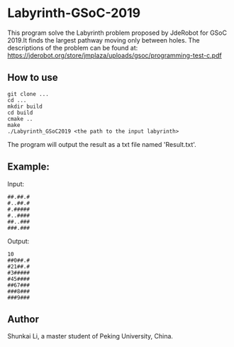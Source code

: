 # Labyrinth-GSoC-2019
This program solve the Labyrinth problem proposed by JdeRobot for GSoC 2019.It finds the largest pathway moving only between holes. The descriptions of the problem can be found at:
https://jderobot.org/store/jmplaza/uploads/gsoc/programming-test-c.pdf

## How to use
```
git clone ...
cd ...
mkdir build
cd build
cmake ..
make
./Labyrinth_GSoC2019 <the path to the input labyrinth>
```
The program will output the result as a txt file named 'Result.txt'.

## Example:
Input:
```
##.##.#
#..##.#
#.#####
#..####
##..###
###.###
```

Output:
```
10
##0##.#
#21##.#
#3#####
#45####
##67###
###8###
###9###
```

## Author
Shunkai Li, a master student of Peking University, China.
